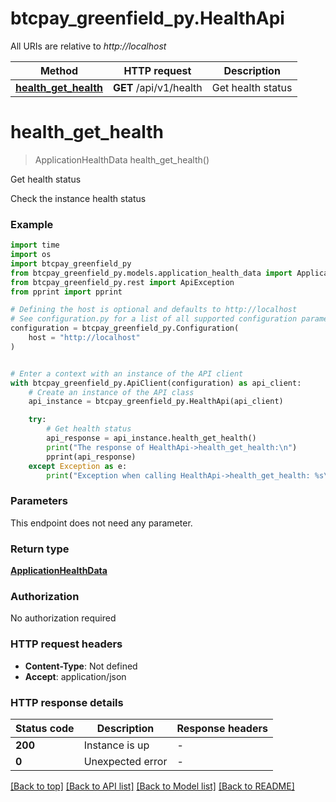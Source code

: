 # btcpay_greenfield_py.HealthApi

All URIs are relative to *http://localhost*

Method | HTTP request | Description
------------- | ------------- | -------------
[**health_get_health**](HealthApi.md#health_get_health) | **GET** /api/v1/health | Get health status


# **health_get_health**
> ApplicationHealthData health_get_health()

Get health status

Check the instance health status

### Example

```python
import time
import os
import btcpay_greenfield_py
from btcpay_greenfield_py.models.application_health_data import ApplicationHealthData
from btcpay_greenfield_py.rest import ApiException
from pprint import pprint

# Defining the host is optional and defaults to http://localhost
# See configuration.py for a list of all supported configuration parameters.
configuration = btcpay_greenfield_py.Configuration(
    host = "http://localhost"
)


# Enter a context with an instance of the API client
with btcpay_greenfield_py.ApiClient(configuration) as api_client:
    # Create an instance of the API class
    api_instance = btcpay_greenfield_py.HealthApi(api_client)

    try:
        # Get health status
        api_response = api_instance.health_get_health()
        print("The response of HealthApi->health_get_health:\n")
        pprint(api_response)
    except Exception as e:
        print("Exception when calling HealthApi->health_get_health: %s\n" % e)
```



### Parameters
This endpoint does not need any parameter.

### Return type

[**ApplicationHealthData**](ApplicationHealthData.md)

### Authorization

No authorization required

### HTTP request headers

 - **Content-Type**: Not defined
 - **Accept**: application/json

### HTTP response details
| Status code | Description | Response headers |
|-------------|-------------|------------------|
**200** | Instance is up |  -  |
**0** | Unexpected error |  -  |

[[Back to top]](#) [[Back to API list]](../README.md#documentation-for-api-endpoints) [[Back to Model list]](../README.md#documentation-for-models) [[Back to README]](../README.md)

